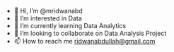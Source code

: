 - 👋 Hi, I’m @mridwanabd
- 👀 I’m interested in Data
- 🌱 I’m currently learning Data Analytics
- 💞️ I’m looking to collaborate on Data Analysis Project
- 📫 How to reach me ridwanabdullah@gmail.com


<!---
mridwanabd/mridwanabd is a ✨ special ✨ repository because its `README.md` (this file) appears on your GitHub profile.
You can click the Preview link to take a look at your changes.
--->
